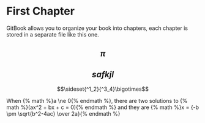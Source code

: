 # First Chapter

GitBook allows you to organize your book into chapters, each chapter is stored in a separate file like this one.

$$\pi$$ 
--

$$safkjl $$ 
--
$$\sideset{^1_2}{^3_4}\bigotimes$$

When {% math %}a \ne 0{% endmath %}, there are two solutions to {% math %}(ax^2 + bx + c = 0){% endmath %} and they are {% math %}x = {-b \pm \sqrt{b^2-4ac} \over 2a}{% endmath %}